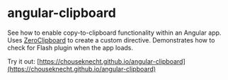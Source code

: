 angular-clipboard
=================

See how to enable copy-to-clipboard functionality within an Angular app. Uses [ZeroClipboard](https://github.com/zeroclipboard/zeroclipboard) to create a custom directive. Demonstrates how to check for Flash plugin when the app loads.

Try it out: [https://chouseknecht.github.io/angular-clipboard](https://chouseknecht.github.io/angular-clipboard)
